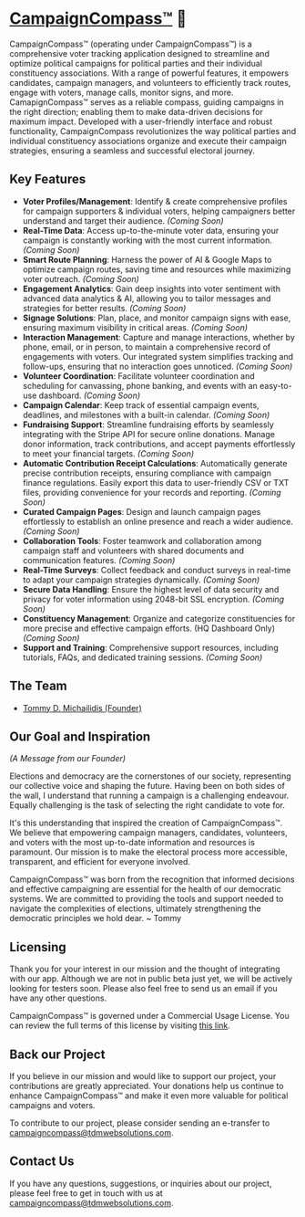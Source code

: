 # [CampaignCompass™](https://campaigncompass.org) 🧭

CampaignCompass™ (operating under CampaignCompass™) is a comprehensive voter tracking application designed to streamline and optimize political campaigns for political parties and their individual constituency associations. With a range of powerful features, it empowers candidates, campaign managers, and volunteers to efficiently track routes, engage with voters, manage calls, monitor signs, and more. CamapignCompass™ serves as a reliable compass, guiding campaigns in the right direction; enabling them to make data-driven decisions for maximum impact. Developed with a user-friendly interface and robust functionality, CampaignCompass revolutionizes the way political parties and individual constituency associations organize and execute their campaign strategies, ensuring a seamless and successful electoral journey.

## Key Features
- **Voter Profiles/Management**: Identify & create comprehensive profiles for campaign supporters & individual voters, helping campaigners better understand and target their audience. *(Coming Soon)*
- **Real-Time Data**: Access up-to-the-minute voter data, ensuring your campaign is constantly working with the most current information. *(Coming Soon)*
- **Smart Route Planning**: Harness the power of AI & Google Maps to optimize campaign routes, saving time and resources while maximizing voter outreach. *(Coming Soon)*
- **Engagement Analytics**: Gain deep insights into voter sentiment with advanced data analytics & AI, allowing you to tailor messages and strategies for better results. *(Coming Soon)*
- **Signage Solutions**: Plan, place, and monitor campaign signs with ease, ensuring maximum visibility in critical areas. *(Coming Soon)*
- **Interaction Management**: Capture and manage interactions, whether by phone, email, or in person, to maintain a comprehensive record of engagements with voters. Our integrated system simplifies tracking and follow-ups, ensuring that no interaction goes unnoticed. *(Coming Soon)*
- **Volunteer Coordination**: Facilitate volunteer coordination and scheduling for canvassing, phone banking, and events with an easy-to-use dashboard. *(Coming Soon)*
- **Campaign Calendar**: Keep track of essential campaign events, deadlines, and milestones with a built-in calendar. *(Coming Soon)*
- **Fundraising Support**: Streamline fundraising efforts by seamlessly integrating with the Stripe API for secure online donations. Manage donor information, track contributions, and accept payments effortlessly to meet your financial targets. *(Coming Soon)*
- **Automatic Contribution Receipt Calculations**: Automatically generate precise contribution receipts, ensuring compliance with campaign finance regulations. Easily export this data to user-friendly CSV or TXT files, providing convenience for your records and reporting. *(Coming Soon)*
- **Curated Campaign Pages**: Design and launch campaign pages effortlessly to establish an online presence and reach a wider audience. *(Coming Soon)*
- **Collaboration Tools**: Foster teamwork and collaboration among campaign staff and volunteers with shared documents and communication features. *(Coming Soon)*
- **Real-Time Surveys**: Collect feedback and conduct surveys in real-time to adapt your campaign strategies dynamically. *(Coming Soon)*
- **Secure Data Handling**: Ensure the highest level of data security and privacy for voter information using 2048-bit SSL encryption. *(Coming Soon)*
- **Constituency Management**: Organize and categorize constituencies for more precise and effective campaign efforts. (HQ Dashboard Only) *(Coming Soon)*
- **Support and Training**: Comprehensive support resources, including tutorials, FAQs, and dedicated training sessions. *(Coming Soon)*

## The Team
- [Tommy D. Michailidis (Founder)](https://www.github.com/dunit05)

## Our Goal and Inspiration 
*(A Message from our Founder)*

Elections and democracy are the cornerstones of our society, representing our collective voice and shaping the future. Having been on both sides of the wall, I understand that running a campaign is a challenging endeavour. Equally challenging is the task of selecting the right candidate to vote for.

It's this understanding that inspired the creation of CampaignCompass™. We believe that empowering campaign managers, candidates, volunteers, and voters with the most up-to-date information and resources is paramount. Our mission is to make the electoral process more accessible, transparent, and efficient for everyone involved.

CampaignCompass™ was born from the recognition that informed decisions and effective campaigning are essential for the health of our democratic systems. We are committed to providing the tools and support needed to navigate the complexities of elections, ultimately strengthening the democratic principles we hold dear. ~ Tommy

## Licensing 
Thank you for your interest in our mission and the thought of integrating with our app. Although we are not in public beta just yet, we will be actively looking for testers soon. Please also feel free to send us an email if you have any other questions.

CampaignCompass™ is governed under a Commercial Usage License. You can review the full terms of this license by visiting [this link](https://campaigncompass.org/licence).

## Back our Project
If you believe in our mission and would like to support our project, your contributions are greatly appreciated. Your donations help us continue to enhance CampaignCompass™ and make it even more valuable for political campaigns and voters.

To contribute to our project, please consider sending an e-transfer to [campaigncompass@tdmwebsolutions.com](mailto:campaigncompass@tdmwebsolutions.com).

## Contact Us
If you have any questions, suggestions, or inquiries about our project, please feel free to get in touch with us at [campaigncompass@tdmwebsolutions.com](mailto:campaigncompass@tdmwebsolutions.com).
